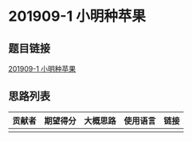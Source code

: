 # 201909-1 小明种苹果

## 题目链接

[201909-1 小明种苹果](http://118.190.20.162/view.page?gpid=T94)

## 思路列表

| 贡献者 | 期望得分 | 大概思路 | 使用语言 | 链接 |
| :-: | :-: | :-: | :-: | :-: | 
|  |  |  |  |  |
